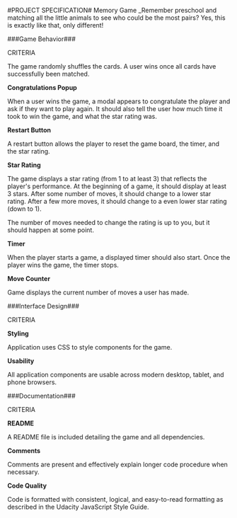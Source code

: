 #PROJECT SPECIFICATION#
Memory Game
_Remember preschool and matching all the little animals to see who could be the most pairs?  Yes, this is exactly like that, only different!

###Game Behavior###

CRITERIA

The game randomly shuffles the cards. A user wins once all cards have successfully been matched.

**Congratulations Popup**

When a user wins the game, a modal appears to congratulate the player and ask if they want to play again. It should also tell the user how much time it took to win the game, and what the star rating was.

**Restart Button**

A restart button allows the player to reset the game board, the timer, and the star rating.

**Star Rating**

The game displays a star rating (from 1 to at least 3) that reflects the player's performance. At the beginning of a game, it should display at least 3 stars. After some number of moves, it should change to a lower star rating. After a few more moves, it should change to a even lower star rating (down to 1).

The number of moves needed to change the rating is up to you, but it should happen at some point.

**Timer**

When the player starts a game, a displayed timer should also start. Once the player wins the game, the timer stops.

**Move Counter**

Game displays the current number of moves a user has made.

###Interface Design###

CRITERIA

**Styling**

Application uses CSS to style components for the game.

**Usability**

All application components are usable across modern desktop, tablet, and phone browsers.

###Documentation###

CRITERIA

**README**

A README file is included detailing the game and all dependencies.

**Comments**

Comments are present and effectively explain longer code procedure when necessary.

**Code Quality**

Code is formatted with consistent, logical, and easy-to-read formatting as described in the Udacity JavaScript Style Guide.

